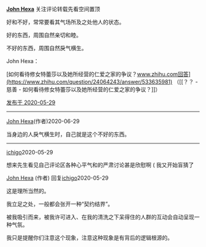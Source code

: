 [**John Hexa**](https://www.zhihu.com/people/mcbig)
关注评论转载先看空间置顶
>
好和不好，常常要看其气场所及之处他人的状态。  
  >
好的东西，周围自然亲切和睦。  
  >
不好的东西，周围自然戾气横生。
>>
John Hexa：
>>
[如何看待修女特蕾莎以及她所经营的仁爱之家的争议？www.zhihu.com回答](https://www.zhihu.com/question/24064243/answer/533635981)
（[[？？ - 慈善 - 如何看待修女特蕾莎以及她所经营的仁爱之家的争议？]]）


[发布于 2020-05-29](https://www.zhihu.com/pin/1249717281317412864)

---

[John Hexa](https://www.zhihu.com/people/mcbig)​ (作者)2020-06-29
>
当身边的人戾气横生时，自己就是这个不好的东西。

---

[ichigo](https://www.zhihu.com/people/tuo-ni-jia-jia)2020-05-29
>
想来先生看见自己评论区各种心平气和的严肃讨论甚是欣慰啊 ( 我又开始盲猜了

[John Hexa](https://www.zhihu.com/people/mcbig)​ (作者) 回复[ichigo](https://www.zhihu.com/people/tuo-ni-jia-jia)2020-05-29
>
这是理所当然的。  
  >
我立足之处，一般都会张开一种“契约结界”。  
  >
被我吸引而来，被我许可进入、在我的清洗之下呆得住的人群的互动会自动呈现一种气氛。  
  >
我只是提醒你们注意这个现象，注意这种现象是有背后的逻辑根源的。